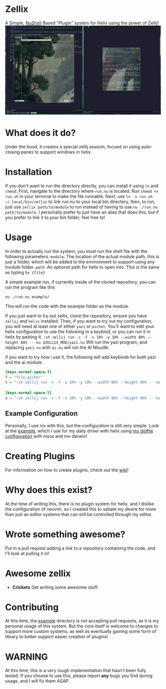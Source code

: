 # Zellix
A Simple, [NuShell](https://nushell.sh) Based "Plugin" system for Helix using the power of Zellij!
![screenshot](screenshot.png)

# What does it do?
Under the hood, it creates a special zellij session, focued on using auto-closing panes to support windows in helix.

# Installation
If you don't want to run the directory directly, you can install it using `ln` and `chmod`. First, navigate to the directory where `run.nu` is located.
Run `chmod +x run.sh` in your terminal to make the file runnable. Next, use `ln -s run.sh ~/.local/bin/zellix` to link run.nu to your
local bin directory, then, to run, just use `zellix path/to/module` to run instead of having to use `nu ./run.nu path/to/module`.
I personally prefer to just have an alias that does this, but if you prefer to link it to your bin folder, feel free to!

# Usage
In order to actually run the system, you must run the shell file with the following parameters.
`module`: The location of the actual module path, this is just a folder, which will be added to the environment to support using any module folder.
`path`: An *optional* path for helix to open into. This is the same as typing `hx {file}`

A simple example run, if currently inside of the cloned repository, you can run the program like this 
```nu
nu ./run.nu example/
```
This will run the code with the example folder as the module.

If you just want to try out zellix, clone the repository, ensure you have `zellij` and `helix` installed.
Then, if you want to try out my configuration, you will need at least one of either `yazi` or `aichat`.
You'll want to edit your helix configuration to use the following in a keybind, or you can run it in helix by pasting it.
`:sh zellij run -c -f -x 10% -y 10% --width 80% --height 80% -- nu $ZELLIX_MOD/yazi.nu` Will run the yazi program, and replacing `yazi.nu` with `ai.nu`
will run the AI Moudle.

if you want to try how i use it, the following will add keybinds for both yazi and the ai module.
```toml
[keys.normal.space.f]
f = "file_picker"
t = ":sh zellij run -c -f -x 10% -y 10% --width 80% --height 80% -- nu $ZELLIX_MOD/yazi.nu"

[keys.normal.space.l]
a = ":sh zellij run -c -f -x 10% -y 10% --width 80% --height 80% -- nu $ZELLIX_MOD/ai.nu"
```

## Example Configuration
Personally, I use nix with this, but the configuration is still very simple.
Look at the [example](example), which I use for my daily driver with helix using 
[my dotfile configuration](https://github.com/TheEmeraldBee/PixelNix) with nixos and nix-darwin!

# Creating Plugins
For information on how to create plugins, check out the [wiki](https://github.com/TheEmeraldBee/zellix/wiki)!

# Why does this exist?
At the time of writing this, there is no plugin system for helix, and I dislike the configuration of neovim,
so I created this to satiate my desire for more than just an editor systems that can still be controlled through my editor.

# Wrote something awesome?
Put in a pull request adding a link to a repository containing the code, and I'll look at pulling it in!

# Awesome zellix
- **Crickets** Get writing some awesome stuff.

# Contributing
At this time, the [example](example) directory is not accepting pull requests,
as it is my personal usage of this system. But the core itself is welcome to changes to support more custom systems, as well
as eventually gaining some form of library to better support easier creation of plugins!

# WARNING
At this time, this is a very rough implementation that hasn't been fully tested. 
If you choose to use this, please report **any** bugs you find during usage, and I will fix them ASAP.
